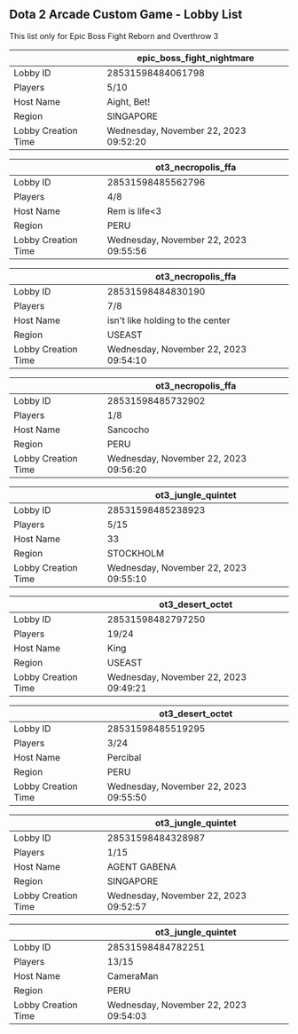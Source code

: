 ## Dota 2 Arcade Custom Game - Lobby List

This list only for Epic Boss Fight Reborn and Overthrow 3

|  | epic_boss_fight_nightmare |
| ------ | ------ |
| Lobby ID | 28531598484061798 |
| Players | 5/10 |
| Host Name | Aight, Bet! |
| Region | SINGAPORE |
| Lobby Creation Time | Wednesday, November 22, 2023 09:52:20 |


|  | ot3_necropolis_ffa |
| ------ | ------ |
| Lobby ID | 28531598485562796 |
| Players | 4/8 |
| Host Name | Rem is life<3 |
| Region | PERU |
| Lobby Creation Time | Wednesday, November 22, 2023 09:55:56 |


|  | ot3_necropolis_ffa |
| ------ | ------ |
| Lobby ID | 28531598484830190 |
| Players | 7/8 |
| Host Name | isn't like holding to the center |
| Region | USEAST |
| Lobby Creation Time | Wednesday, November 22, 2023 09:54:10 |


|  | ot3_necropolis_ffa |
| ------ | ------ |
| Lobby ID | 28531598485732902 |
| Players | 1/8 |
| Host Name | Sancocho |
| Region | PERU |
| Lobby Creation Time | Wednesday, November 22, 2023 09:56:20 |


|  | ot3_jungle_quintet |
| ------ | ------ |
| Lobby ID | 28531598485238923 |
| Players | 5/15 |
| Host Name | 33 |
| Region | STOCKHOLM |
| Lobby Creation Time | Wednesday, November 22, 2023 09:55:10 |


|  | ot3_desert_octet |
| ------ | ------ |
| Lobby ID | 28531598482797250 |
| Players | 19/24 |
| Host Name | King |
| Region | USEAST |
| Lobby Creation Time | Wednesday, November 22, 2023 09:49:21 |


|  | ot3_desert_octet |
| ------ | ------ |
| Lobby ID | 28531598485519295 |
| Players | 3/24 |
| Host Name | Percibal |
| Region | PERU |
| Lobby Creation Time | Wednesday, November 22, 2023 09:55:50 |


|  | ot3_jungle_quintet |
| ------ | ------ |
| Lobby ID | 28531598484328987 |
| Players | 1/15 |
| Host Name | AGENT GABENA |
| Region | SINGAPORE |
| Lobby Creation Time | Wednesday, November 22, 2023 09:52:57 |


|  | ot3_jungle_quintet |
| ------ | ------ |
| Lobby ID | 28531598484782251 |
| Players | 13/15 |
| Host Name | CameraMan |
| Region | PERU |
| Lobby Creation Time | Wednesday, November 22, 2023 09:54:03 |


